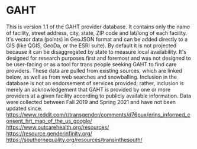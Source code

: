 # GAHT
This is version 1.1 of the GAHT provider database. It contains only the name of facility, street address, city, state, ZIP code and lat/long of each facility. It's vector data (points) in GeoJSON format and can be added directly to a GIS (like QGIS, GeoDa, or the ESRI suite). By default it is not projected because it can be disaggregated by state to measure local availability. It's designed for research purposes first and foremost and was not designed to be user-facing or as a tool for trans people seeking GAHT to find care providers. These data are pulled from existing sources, which are linked below, as well as from web searches and snowballing. Inclusion in the database is not an endorsement of services provided; rather, inclusion is merely an acknowledgement that GAHT is provided by one or more providers at a given facility according to publicly available information. Data were collected between Fall 2019 and Spring 2021 and have not been updated since.
https://www.reddit.com/r/transgender/comments/d76pux/erins_informed_consent_hrt_map_of_the_us_google/
https://www.outcarehealth.org/resources/
https://resource.genderinfinity.org/
https://southernequality.org/resources/transinthesouth/
